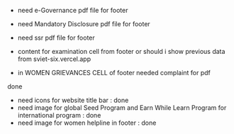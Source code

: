 - need e-Governance pdf file for footer
- need Mandatory Disclosure pdf file for footer
- need ssr pdf file for footer
- content for examination cell from footer or should i show previous data from sviet-six.vercel.app

- in WOMEN GRIEVANCES CELL of footer needed complaint for pdf

done 
- need icons for website title bar : done
- need image for global Seed Program and Earn While Learn Program for international program : done
- need image for women helpline in footer : done